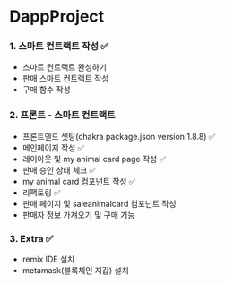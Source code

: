 # DappProject

### 1. 스마트 컨트랙트 작성 ✅
  * 스마트 컨트랙트 완성하기
  * 판매 스마트 컨트랙트 작성
  * 구매 함수 작성

### 2. 프론트 - 스마트 컨트랙트
  * 프론트엔드 셋팅(chakra package.json version:1.8.8) ✅
  * 메인페이지 작성 ✅
  * 레이아웃 및 my animal card page 작성 ✅
  * 판매 승인 상태 체크 ✅
  * my animal card 컴포넌트 작성 ✅
  * 리팩토링 ✅
  * 판매 페이지 및 saleanimalcard 컴포넌트 작성
  * 판매자 정보 가져오기 및 구매 기능

### 3. Extra ✅
  * remix IDE 설치
  * metamask(블록체인 지갑) 설치
